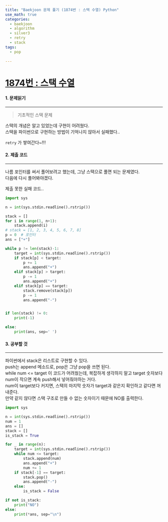 ```yaml
---
title: "Baekjoon 문제 풀기 (1874번 : 스택 수열) Python"
use_math: true
categories:
  - baekjoon
  - algorithm
  - silver3
  - retry
  - stack
tags:
  - pop
  
---
```



# [1874번 : 스택 수열](https://www.acmicpc.net/problem/1874)



#### 1. 문제읽기
---

> 기초적인 스택 문제

스택의 개념은 알고 있었는데 구현이 어려웠다.  
스택을 파이썬으로 구현하는 방법이 기억나지 않아서 실패했다..  



`retry` 가 쌓여간다~!!!  

#### 2. 제출 코드 
---

나름 포인터를 써서 풀어보려고 했는데, 그냥 스택으로 풀면 되는 문제였다.  
다음에 다시 풀어봐야겠다.  

제출 못한 실패 코드..  

```python
import sys

n = int(sys.stdin.readline().rstrip())

stack = []
for i in range(1, n+1):
	stack.append(i)
# stack = [1, 2, 3, 4, 5, 6, 7, 8]
p = 0  # 포인터
ans = ["+"]

while p != len(stack)-1:
	target = int(sys.stdin.readline().rstrip())
	if stack[p] < target:
		p += 1
		ans.append("+")
	elif stack[p] > target:
		p -= 1
		ans.append("+")
	elif stack[p] == target:
		stack.remove(stack[p])
		p -= 1
		ans.append("-")


if len(stack) != 0:
	print(-1)

else:
	print(ans, sep=' ')
```




#### 3. 공부할 것
---

파이썬에서 stack은 리스트로 구현할 수 있다.  
push는  append 메소드로, pop은 그냥 pop을 쓰면 된다.  
while num <= target 이 코드가 어려웠는데, 복잡하게 생각하지 말고 target 숫자보다 num이 작으면 계속 push해서 넣어줘야하는 거다.  
num이 target보다 커지면, 스택의 마지막 숫자가 target과 같은지 확인하고 같다면 꺼내준다.  
만약 같지 않다면 스택 구조로 만들 수 없는 숫자이기 때문에 NO를 출력한다.  

```python
import sys

n = int(sys.stdin.readline().rstrip())
num = 1
ans = []
stack = []
is_stack = True

for _ in range(n):
    target = int(sys.stdin.readline().rstrip())
    while num <= target:
        stack.append(num)
        ans.append("+")
        num += 1
    if stack[-1] == target:
        stack.pop()
        ans.append("-")
    else:
        is_stack = False

if not is_stack:
    print("NO")
else:
    print(*ans, sep="\n")
```

